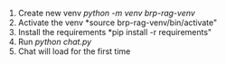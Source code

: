 1. Create new venv *python -m venv brp-rag-venv*
2. Activate the venv *source brp-rag-venv/bin/activate"
3. Install the requirements *pip install -r requirements"
4. Run *python chat.py*
5. Chat will load for the first time

